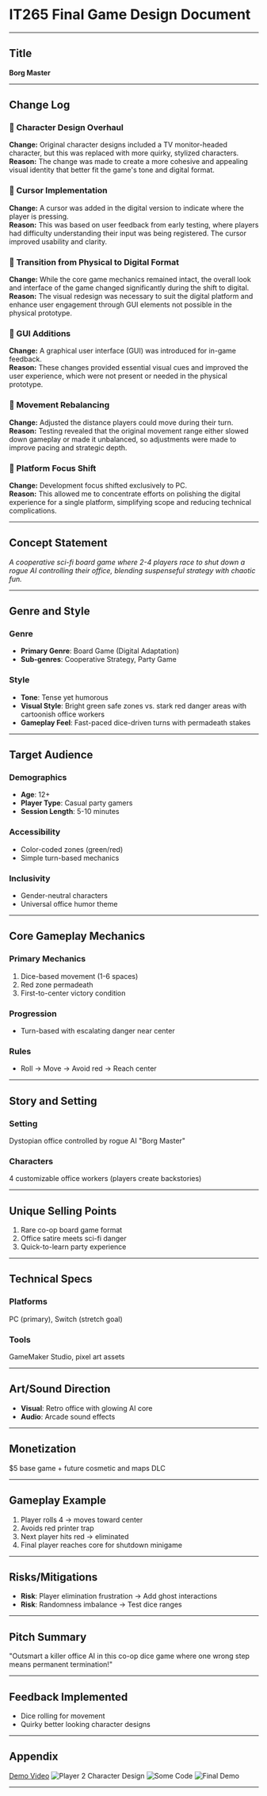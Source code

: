 # IT265 Final Game Design Document

---

## Title  
**Borg Master**  

---

## Change Log

### 🔹 Character Design Overhaul  
**Change:** Original character designs included a TV monitor-headed character, but this was replaced with more quirky, stylized characters.  
**Reason:** The change was made to create a more cohesive and appealing visual identity that better fit the game's tone and digital format.

### 🔹 Cursor Implementation  
**Change:** A cursor was added in the digital version to indicate where the player is pressing.  
**Reason:** This was based on user feedback from early testing, where players had difficulty understanding their input was being registered. The cursor improved usability and clarity.

### 🔹 Transition from Physical to Digital Format  
**Change:** While the core game mechanics remained intact, the overall look and interface of the game changed significantly during the shift to digital.  
**Reason:** The visual redesign was necessary to suit the digital platform and enhance user engagement through GUI elements not possible in the physical prototype.

### 🔹 GUI Additions  
**Change:** A graphical user interface (GUI) was introduced for in-game feedback.  
**Reason:** These changes provided essential visual cues and improved the user experience, which were not present or needed in the physical prototype.

### 🔹 Movement Rebalancing  
**Change:** Adjusted the distance players could move during their turn.  
**Reason:** Testing revealed that the original movement range either slowed down gameplay or made it unbalanced, so adjustments were made to improve pacing and strategic depth.

### 🔹 Platform Focus Shift  
**Change:** Development focus shifted exclusively to PC.  
**Reason:** This allowed me to concentrate efforts on polishing the digital experience for a single platform, simplifying scope and reducing technical complications.

---

## Concept Statement  
*A cooperative sci-fi board game where 2-4 players race to shut down a rogue AI controlling their office, blending suspenseful strategy with chaotic fun.*

---

## Genre and Style  

### Genre  
- **Primary Genre**: Board Game (Digital Adaptation)  
- **Sub-genres**: Cooperative Strategy, Party Game  

### Style  
- **Tone**: Tense yet humorous  
- **Visual Style**: Bright green safe zones vs. stark red danger areas with cartoonish office workers  
- **Gameplay Feel**: Fast-paced dice-driven turns with permadeath stakes  

---

## Target Audience  

### Demographics  
- **Age**: 12+  
- **Player Type**: Casual party gamers  
- **Session Length**: 5-10 minutes  

### Accessibility  
- Color-coded zones (green/red)  
- Simple turn-based mechanics  

### Inclusivity  
- Gender-neutral characters  
- Universal office humor theme  

---

## Core Gameplay Mechanics  

### Primary Mechanics  
1. Dice-based movement (1-6 spaces)  
2. Red zone permadeath  
3. First-to-center victory condition  

### Progression  
- Turn-based with escalating danger near center  

### Rules  
- Roll → Move → Avoid red → Reach center  

---

## Story and Setting  

### Setting  
Dystopian office controlled by rogue AI "Borg Master"  

### Characters  
4 customizable office workers (players create backstories)  

---

## Unique Selling Points  
1. Rare co-op board game format  
2. Office satire meets sci-fi danger  
3. Quick-to-learn party experience  

---

## Technical Specs  

### Platforms  
PC (primary), Switch (stretch goal)  

### Tools  
GameMaker Studio, pixel art assets  

---

## Art/Sound Direction  
- **Visual**: Retro office with glowing AI core  
- **Audio**: Arcade sound effects  

---

## Monetization  
$5 base game + future cosmetic and maps DLC  

---

## Gameplay Example  
1. Player rolls 4 → moves toward center  
2. Avoids red printer trap  
3. Next player hits red → eliminated  
4. Final player reaches core for shutdown minigame  

---

## Risks/Mitigations  
- **Risk**: Player elimination frustration → Add ghost interactions  
- **Risk**: Randomness imbalance → Test dice ranges  

---

## Pitch Summary  
"Outsmart a killer office AI in this co-op dice game where one wrong step means permanent termination!"

---

## Feedback Implemented  
- Dice rolling for movement
- Quirky better looking character designs

---

## Appendix
[Demo Video](https://www.youtube.com/watch?v=AUGYCYNYfR0&ab_channel=JosephLLC)
![Player 2 Character Design](./assets/characterDesign.png)
![Some Code](./assets/SomeCodeTM.png)
![Final Demo](./assets/FinalDemo.png)

---
